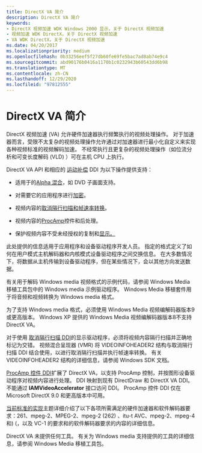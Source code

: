 ```yaml
---
title: DirectX VA 简介
description: DirectX VA 简介
keywords:
- DirectX 视频加速 WDK Windows 2000 显示，关于 DirectX 视频加速
- 视频加速 WDK DirectX，关于 DirectX 视频加速
- VA WDK DirectX，关于 DirectX 视频加速
ms.date: 04/20/2017
ms.localizationpriority: medium
ms.openlocfilehash: 0b33256eef5f27db60fe69fe5bac7ad8ab74e9c4
ms.sourcegitcommit: abd90176b0416a1170b1c0232943b60543dd6b98
ms.translationtype: MT
ms.contentlocale: zh-CN
ms.lasthandoff: 12/29/2020
ms.locfileid: "97812555"
---
```

# <a name="introduction-to-directx-va"></a>DirectX VA 简介

DirectX 视频加速 (VA) 允许硬件加速器执行频繁执行的视频处理操作。 对于加速器而言，受限不太复杂的视频处理操作允许通过对加速器进行最小化自定义来实现各种视频标准的视频解码加速。 不经常执行且更复杂的视频处理操作（如位流分析和可变长度解码 (VLD) ）可在主机 CPU 上执行。

DirectX VA API 和相应的 [运动补偿](motion-compensation.md) DDI 为以下操作提供支持：

- 适用于的[Alpha 混合](directx-va-operations.md)，如 DVD 子画面支持。

- 对需要它的应用程序进行[加密](encryption-support.md)。

- 视频内容的[取消隔行扫描和帧速率转换](deinterlacing-and-frame-rate-conversion.md)。

- 视频内容的[ProcAmp](procamp-control-processing.md)控件和后处理。

- 保护视频内容不受未经授权的复制和[显示。](copp-processing.md)

此处提供的信息适用于应用程序和设备驱动程序开发人员。 指定的格式定义了如何在用户模式主机解码器和内核模式设备驱动程序之间交换信息。 在大多数情况下，将数据从主机传输到设备驱动程序，但在某些情况下，会以其他方向发送数据。

有关用于解码 Windows media 视频格式的示例代码，请参阅 Windows Media 移植工具包中的 Windows media 示例驱动程序。 Windows Media 移植套件用于将音频和视频转换为 Windows media 格式。

为了支持 Windows media 格式，必须使用 Windows Media 视频编解码器版本9或更高版本。 Windows XP 提供的 Windows Media 视频编解码器版本8不支持 DirectX VA。

对于使用 [取消隔行扫描 DDI](deinterlacing-and-frame-rate-conversion.md)的显示驱动程序，必须将视频内容隔行扫描并正确地标记为交错。 视频混合呈现器 (VMR) 将 VIDEOINFOHEADER2 结构与取消隔行扫描 DDI 结合使用，以进行取消隔行扫描并执行帧速率转换。 有关 VIDEOINFOHEADER2 结构的详细信息，请参阅 Windows SDK 文档。

[ProcAmp 控件 DDI](procamp-control-processing.md)扩展了 DirectX VA，以支持 ProcAmp 控制，并按图形设备驱动程序对视频内容进行处理。 DDI 映射到现有 DirectDraw 和 DirectX VA DDI。 不能通过 **IAMVideoAccelerator** 接口访问 DDI。 ProcAmp 控件 DDI 仅在 Microsoft DirectX 9.0 和更高版本中可用。

[当前标准的实现](implementation-of-current-standards.md)主题详细介绍了以下各项所需满足的硬件加速器和软件解码器要求：261、mpeg-2、MPEG-2、mpeg-2 (262) 、itu-t AVC、mpeg-2、mpeg-4 和)  (，以及 VC-1 的要求和的软件解码器要求的内容的详细信息。

DirectX VA 未提供任何工具。 有关为 Windows media 支持提供的工具的详细信息，请参阅 Windows Media 移植工具包。
